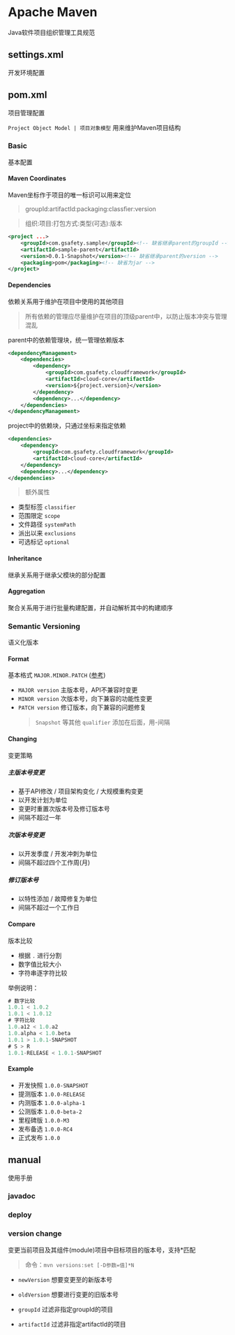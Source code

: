 # Apache Maven
Java软件项目组织管理工具规范

## settings.xml
开发环境配置



## pom.xml
项目管理配置

```Project Object Model | 项目对象模型``` 用来维护Maven项目结构

### Basic
基本配置

#### Maven Coordinates
Maven坐标作于项目的唯一标识可以用来定位

> groupId:artifactId:packaging:classfier:version

> 组织:项目:打包方式:类型(可选):版本

```xml
<project ...>
    <groupId>com.gsafety.sample</groupId><!-- 缺省继承parent的groupId -->
    <artifactId>sample-parent</artifactId>
    <version>0.0.1-Snapshot</version><!-- 缺省继承parent的version -->
    <packaging>pom</packaging><!-- 缺省为jar -->
</project>
```

#### Dependencies
依赖关系用于维护在项目中使用的其他项目

> 所有依赖的管理应尽量维护在项目的顶级parent中，以防止版本冲突与管理混乱

parent中的依赖管理块，统一管理依赖版本
```xml
<dependencyManagement>
	<dependencies>
		<dependency>
			<groupId>com.gsafety.cloudframework</groupId>
			<artifactId>cloud-core</artifactId>
			<version>${project.version}</version>
		</dependency>
		<dependency>...</dependency>
	</dependencies>
</dependencyManagement>
```

project中的依赖块，只通过坐标来指定依赖
```xml
<dependencies>
	<dependency>
		<groupId>com.gsafety.cloudframework</groupId>
		<artifactId>cloud-core</artifactId>
	</dependency>
	<dependency>...</dependency>
</dependencies>
```

> 额外属性

- 类型标签 ```classifier```
- 范围限定 ```scope```
- 文件路径 ```systemPath```
- 派出以来 ```exclusions```
- 可选标记 ```optional```

#### Inheritance
继承关系用于继承父模块的部分配置

#### Aggregation
聚合关系用于进行批量构建配置，并自动解析其中的构建顺序

### Semantic Versioning
语义化版本

#### Format
基本格式 ```MAJOR.MINOR.PATCH``` ([参考](http://semver.org))
- ```MAJOR version``` 主版本号，API不兼容时变更
- ```MINOR version``` 次版本号，向下兼容的功能性变更
- ```PATCH version``` 修订版本，向下兼容的问题修复
  > ```Snapshot``` 等其他 ```qualifier``` 添加在后面，用-间隔

#### Changing
变更策略

##### 主版本号变更
- 基于API修改 / 项目架构变化 / 大规模重构变更
- 以开发计划为单位
- 变更时重置次版本号及修订版本号
- 间隔不超过一年

##### 次版本号变更
- 以开发季度 / 开发冲刺为单位
- 间隔不超过四个工作周(月)

##### 修订版本号
- 以特性添加 / 故障修复为单位
- 间隔不超过一个工作日

#### Compare
版本比较

- 根据 ```.``` 进行分割
- 数字值比较大小
- 字符串逐字符比较

举例说明：
```groovy
# 数字比较
1.0.1 < 1.0.2
1.0.1 < 1.0.12
# 字符比较
1.0.a12 < 1.0.a2
1.0.alpha < 1.0.beta
1.0.1 > 1.0.1-SNAPSHOT
# S > R
1.0.1-RELEASE < 1.0.1-SNAPSHOT
```

#### Example
- 开发快照 ```1.0.0-SNAPSHOT```
- 提测版本 ```1.0.0-RELEASE```
- 内测版本 ```1.0.0-alpha-1```
- 公测版本 ```1.0.0-beta-2```
- 里程碑版 ```1.0.0-M3```
- 发布备选 ```1.0.0-RC4```
- 正式发布 ```1.0.0```

## manual
使用手册


### javadoc

### deploy


### version change
变更当前项目及其组件(module)项目中目标项目的版本号，支持*匹配

> 命令：```mvn versions:set [-D参数=值]*N```
- ```newVersion```
	想要变更至的新版本号

- ```oldVersion```
	想要进行变更的旧版本号

- ```groupId```
	过滤非指定groupId的项目

- ```artifactId```
	过滤非指定artifactId的项目